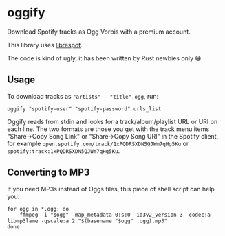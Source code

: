 # oggify

Download Spotify tracks as Ogg Vorbis with a premium account.

This library uses [librespot](https://github.com/librespot-org/librespot).

The code is kind of ugly, it has been written by Rust newbies only 😁

## Usage

To download tracks as `"artists" - "title".ogg`, run:

```
oggify "spotify-user" "spotify-password" urls_list
```

Oggify reads from stdin and looks for a track/album/playlist URL or URI on each line. The two formats are those you get with the track menu items "Share->Copy Song Link" or "Share->Copy Song URI" in the Spotify client, for example `open.spotify.com/track/1xPQDRSXDN5QJWm7qHg5Ku` or `spotify:track:1xPQDRSXDN5QJWm7qHg5Ku`.

## Converting to MP3

If you need MP3s instead of Oggs files, this piece of shell script can help you:

```
for ogg in *.ogg; do
	ffmpeg -i "$ogg" -map_metadata 0:s:0 -id3v2_version 3 -codec:a libmp3lame -qscale:a 2 "$(basename "$ogg" .ogg).mp3"
done
```
